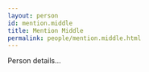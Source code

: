 ```yaml
---
layout: person
id: mention.middle
title: Mention Middle
permalink: people/mention.middle.html
---
```


Person details...